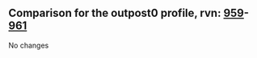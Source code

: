 ## Comparison for the outpost0 profile, rvn: [959](https://github.com/PRO100KatYT/FortniteProfileRevisions/tree/main/profiles/outpost0/959%20outpost0.json)-[961](https://github.com/PRO100KatYT/FortniteProfileRevisions/tree/main/profiles/outpost0/961%20outpost0.json)

No changes
